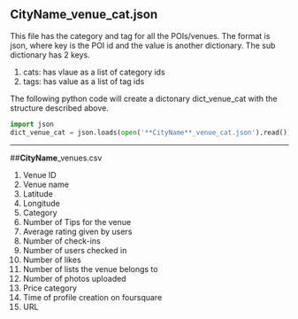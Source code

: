 ## **CityName**_venue_cat.json 

This file has the category and tag for all the POIs/venues.
The format is json, where key is the POI id and the value is another dictionary.
The sub dictionary has 2 keys.
1. cats: has vlaue as a list of category ids
2. tags: has value as a list of tag ids

The following python code will create a dictonary dict_venue_cat with the structure described above.
```python
import json
dict_venue_cat = json.loads(open('**CityName**_venue_cat.json').read())
```


-------------------------------------------------------------------------------------------------------------------
##**CityName**_venues.csv

1. Venue ID
2. Venue name
3. Latitude
4. Longitude
5. Category
6. Number of Tips for the venue
7. Average rating given by users
8. Number of check-ins
9. Number of users checked in
10. Number of likes
11. Number of lists the venue belongs to
12. Number of photos uploaded
13. Price category
14. Time of profile creation on foursquare
15. URL
